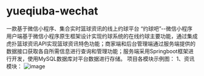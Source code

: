 # yueqiuba-wechat
一款基于微信小程序、集合实时篮球资讯的线上约球平台
“约球吧”--微信小程序用户端基于微信小程序原生框架设计实现约球系统的在线约球主要功能，通过集成虎扑篮球资讯API实现篮球资讯特色功能；商家端和后台管理端通过服务端提供的数据接口获取各自所需信息进行查询和管理功能；服务端采用Springboot框架进行开发，使用MySQL数据库对平台数据进行存储。
项目各模块示例图：
1、资讯模块：
 ![image](https://github.com/Toms-lonely/yueqiuba-wechat/blob/main/%E5%9B%BE%E7%89%871.png)
